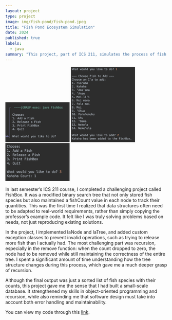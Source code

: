 ```yaml
---
layout: project
type: project
image: img/fish-pond/fish-pond.jpeg
title: "Fish Pond Ecosystem Simulation"
date: 2024
published: true
labels:
  - java
summary: "This project, part of ICS 211, simulates the process of fish fry growing and evolving into adult fish."
---
```


<div class="text-center p-4">
  <img width="200px" src="../img/fish-pond/fish1.png" class="img-thumbnail" >
  <img width="200px" src="../img/fish-pond/fish2.png" class="img-thumbnail" >
  <img width="200px" src="../img/fish-pond/fish3.png" class="img-thumbnail" >
</div>

In last semester’s ICS 211 course, I completed a challenging project called FishBox. It was a modified binary search tree that not only stored fish species but also maintained a fishCount value in each node to track their quantities. This was the first time I realized that data structures often need to be adapted to real-world requirements, rather than simply copying the professor’s example code. It felt like I was truly solving problems based on needs, not just reproducing existing solutions.

In the project, I implemented IaNode and IaTree, and added custom exception classes to prevent invalid operations, such as trying to release more fish than I actually had. The most challenging part was recursion, especially in the remove function: when the count dropped to zero, the node had to be removed while still maintaining the correctness of the entire tree. I spent a significant amount of time understanding how the tree structure changes during this process, which gave me a much deeper grasp of recursion.

Although the final output was just a sorted list of fish species with their counts, this project gave me the sense that I had built a small-scale database. It strengthened my skills in object-oriented programming and recursion, while also reminding me that software design must take into account both error handling and maintainability.


You can view my code through this [link](https://github.com/ICSatKCC/assignment-8-binary-search-tree-f24-kcostales.git).
